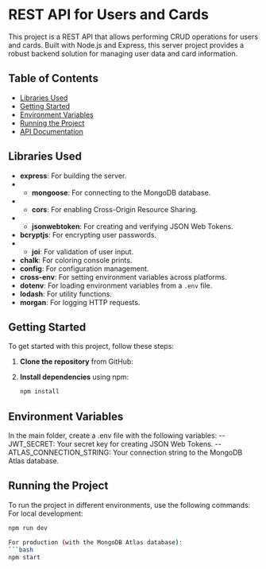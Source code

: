 # REST API for Users and Cards

This project is a REST API that allows performing CRUD operations for users and cards. Built with Node.js and Express, this server project provides a robust backend solution for managing user data and card information.

## Table of Contents

- [Libraries Used](#libraries-used)
- [Getting Started](#getting-started)
- [Environment Variables](#environment-variables)
- [Running the Project](#running-the-project)
- [API Documentation](#api-documentation)

## Libraries Used
- **express**: For building the server.
- - **mongoose**: For connecting to the MongoDB database.
- - **cors**: For enabling Cross-Origin Resource Sharing.
- - **jsonwebtoken**: For creating and verifying JSON Web Tokens.
- **bcryptjs**: For encrypting user passwords.
- - **joi**: For validation of user input.
- **chalk**: For coloring console prints.
- **config**: For configuration management.
- **cross-env**: For setting environment variables across platforms.
- **dotenv**: For loading environment variables from a `.env` file.
- **lodash**: For utility functions.
- **morgan**: For logging HTTP requests.

## Getting Started

To get started with this project, follow these steps:

1. **Clone the repository** from GitHub:

2. **Install dependencies** using npm:
   ```bash
   npm install
   
## Environment Variables
In the main folder, create a .env file with the following variables:
--JWT_SECRET: Your secret key for creating JSON Web Tokens.
--ATLAS_CONNECTION_STRING: Your connection string to the MongoDB Atlas database.

## Running the Project
To run the project in different environments, use the following commands:
For local development:
```bash
npm run dev

For production (with the MongoDB Atlas database):
```bash
npm start




